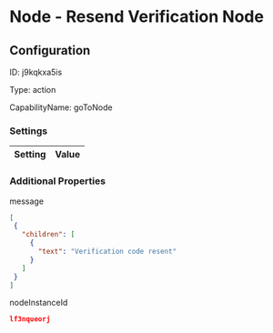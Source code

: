 # Node - Resend Verification Node
## Configuration
ID:  j9kqkxa5is

Type: action 

CapabilityName: goToNode

### Settings
| Setting | Value  |
| :------------------------ | ---------------------------------------- |
 




### Additional Properties
message
 ```json 
[
  {
    "children": [
      {
        "text": "Verification code resent"
      }
    ]
  }
]
```


nodeInstanceId
 ```json 
lf3nqueorj
```



